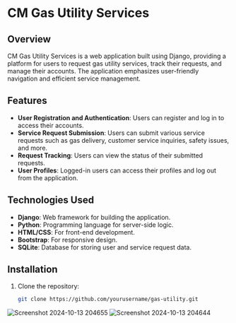 # CM Gas Utility Services

## Overview
CM Gas Utility Services is a web application built using Django, providing a platform for users to request gas utility services, track their requests, and manage their accounts. The application emphasizes user-friendly navigation and efficient service management.

## Features
- **User Registration and Authentication**: Users can register and log in to access their accounts.
- **Service Request Submission**: Users can submit various service requests such as gas delivery, customer service inquiries, safety issues, and more.
- **Request Tracking**: Users can view the status of their submitted requests.
- **User Profiles**: Logged-in users can access their profiles and log out from the application.

## Technologies Used
- **Django**: Web framework for building the application.
- **Python**: Programming language for server-side logic.
- **HTML/CSS**: For front-end development.
- **Bootstrap**: For responsive design.
- **SQLite**: Database for storing user and service request data.

## Installation
1. Clone the repository:
   ```bash
   git clone https://github.com/yourusername/gas-utility.git
![Screenshot 2024-10-13 204655](https://github.com/user-attachments/assets/515bc918-37cb-4f27-8656-6e1cc9c53864)
![Screenshot 2024-10-13 204644](https://github.com/user-attachments/assets/eb2aec3e-634c-4a27-92b7-ad08a46ed015)
